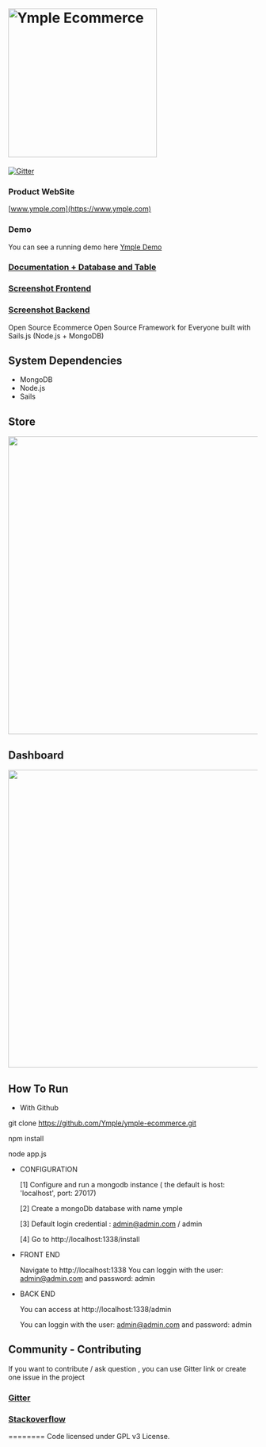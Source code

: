 <h1>
<a href="https://www.ymple.com"><img width="300" alt="Ymple Ecommerce" src="https://www.ymple.com/img/colors/blue/logo_big.png" title="Ymple Ecommerce"/></a>
</h1>

[![Gitter](https://badges.gitter.im/JoinChat.svg)](https://gitter.im/Ymple/ymple-commerce?utm_source=badge&utm_medium=badge&utm_campaign=pr-badge&utm_content=badge)

### Product WebSite
[www.ymple.com](https://www.ymple.com)

### Demo
You can see a running demo here [Ymple Demo](http://demo.ymple.com)

### [Documentation + Database and Table](http://doc.ymple.com/)

### [Screenshot Frontend](https://www.ymple.com/en/screenshot-front/)

### [Screenshot Backend](https://www.ymple.com/en/screenshot-back/)


Open Source Ecommerce Open Source Framework for Everyone built with Sails.js (Node.js + MongoDB)

System Dependencies
--------

* MongoDB
* Node.js
* Sails


## Store

<img src="https://www.ymple.com/img/screenshot/demo-front-home-20170917.png" width="600" />


## Dashboard

<img src="https://www.ymple.com/img/demo2/admin-board-2018-1.png" width="600" />


How To Run
--------

- With Github

git clone https://github.com/Ymple/ymple-ecommerce.git

npm install

node app.js

- CONFIGURATION

     [1] Configure and run a mongodb instance ( the default is  host: 'localhost', port: 27017)

     [2] Create a mongoDb database with name ymple

     [3] Default login credential : admin@admin.com / admin

     [4] Go to http://localhost:1338/install


- FRONT END

     Navigate to http://localhost:1338
     You can loggin with the user:  admin@admin.com and password: admin

- BACK END

     You can access at http://localhost:1338/admin

     You can loggin with the user:  admin@admin.com and password: admin


Community - Contributing
--------

If you want to contribute / ask question , you can use Gitter link or create one issue in the project

### [Gitter](https://gitter.im/Ymple/ymple-commerce)

### [Stackoverflow](https://stackoverflow.com/search?q=ymple+ecommerce)


========
Code licensed under GPL v3 License.
